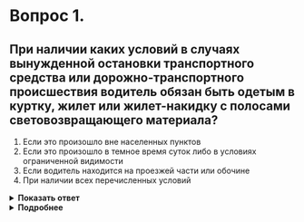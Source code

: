 # Вопрос 1.

## При наличии каких условий в случаях вынужденной остановки транспортного средства или дорожно-транспортного происшествия водитель обязан быть одетым в куртку, жилет или жилет-накидку с полосами световозвращающего материала?

1. Если это произошло вне населенных пунктов
2. Если это произошло в темное время суток либо в условиях ограниченной видимости
3. Если водитель находится на проезжей части или обочине
4. При наличии всех перечисленных условий

<details>
<summary><b>Показать ответ</b></summary>
Правильный ответ: 4
</details>
<details>
<summary><b>Подробнее</b></summary>
В темное время суток, либо в условиях ограниченной видимости за пределами населенных пунктов при нахождении на проезжей части или обочине нужно быть одетым в куртку, жилет или жилет-накидку с полосами световозвращающего материала 2.3.4.
(Изменение с 18 марта 2018)
</details>